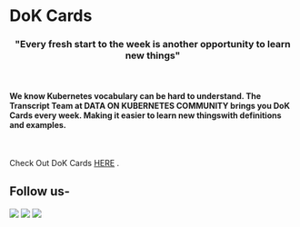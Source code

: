 # DoK Cards

   <h3 align="center"> "Every fresh start to the week is another opportunity to learn new things" </h3>

<br>

#### We know Kubernetes vocabulary can be hard to understand. The Transcript Team at <b>DATA ON KUBERNETES COMMUNITY </b> brings you DoK Cards every week. Making it easier to learn new thingswith definitions and examples.
<br>

Check Out DoK Cards <a href="https://github.com/lakshay-nasa/DoK-Vocabulary-Cards/blob/main/Cards.md">HERE</a> .

## Follow us- 

<a href="https://twitter.com/dokcommunity"><img src="https://img.shields.io/badge/Twitter-1DA1F2?style=for-the-badge&logo=twitter&logoColor=white"></a>
<a href="https://www.linkedin.com/company/data-on-kubernetes-community/"><img src="https://img.shields.io/badge/LinkedIn-0077B5?style=for-the-badge&logo=linkedin&logoColor=white"></a>
<a href="https://dokcommunity.slack.com/"><img src="https://img.shields.io/badge/Slack-4A154B?style=for-the-badge&logo=slack&logoColor=white"></a>

